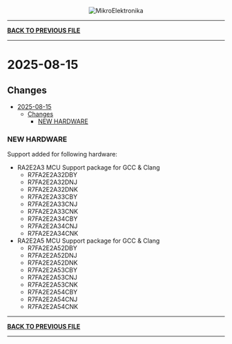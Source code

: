 <p align="center">
  <img src="http://www.mikroe.com/img/designs/beta/logo_small.png?raw=true" alt="MikroElektronika"/>
</p>

---

**[BACK TO PREVIOUS FILE](../changelog.md)**

---

# 2025-08-15

## Changes

- [2025-08-15](#2025-08-15)
  - [Changes](#changes)
    - [NEW HARDWARE](#new-hardware)

### NEW HARDWARE

Support added for following hardware:

+ RA2E2A3 MCU Support package for GCC & Clang
  + R7FA2E2A32DBY
  + R7FA2E2A32DNJ
  + R7FA2E2A32DNK
  + R7FA2E2A33CBY
  + R7FA2E2A33CNJ
  + R7FA2E2A33CNK
  + R7FA2E2A34CBY
  + R7FA2E2A34CNJ
  + R7FA2E2A34CNK
+ RA2E2A5 MCU Support package for GCC & Clang
  + R7FA2E2A52DBY
  + R7FA2E2A52DNJ
  + R7FA2E2A52DNK
  + R7FA2E2A53CBY
  + R7FA2E2A53CNJ
  + R7FA2E2A53CNK
  + R7FA2E2A54CBY
  + R7FA2E2A54CNJ
  + R7FA2E2A54CNK

---

**[BACK TO PREVIOUS FILE](../changelog.md)**

---

